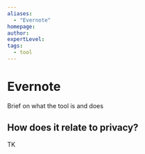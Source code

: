 ```yaml
---
aliases:
  - "Evernote"
homepage: 
author: 
expertLevel: 
tags:
  - tool
---
```

# Evernote

Brief on what the tool is and does 

## How does it relate to privacy?

TK 

